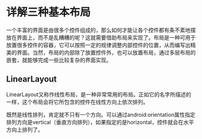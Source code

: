 # 详解三种基本布局

一个丰富的界面是由很多个控件组成的，那么如何才能让各个控件都有条不紊地摆放在界面上，而不是乱糟糟的呢？这就需要借助布局来实现了。布局是一种可用于放置很多控件的容器，它可以按照一定的规律调整内部控件的位置，从而编写出精美的界面。当然，布局的内部除了放置控件外，也可以放置布局，通过多层布局的嵌套，就能够完成一些比较复杂的界面实现。



## LinearLayout

LinearLayout又称作线性布局，是一种非常常用的布局。正如它的名字所描述的一样，这个布局会将它所包含的控件在线性方向上依次排列。



既然是线性排列，肯定就不只有一个方向。可以通过android:orientation属性指定排列方向是vertical（垂直方向排列），如果指定的是horizontal，控件就会在水平方向上排列了。



